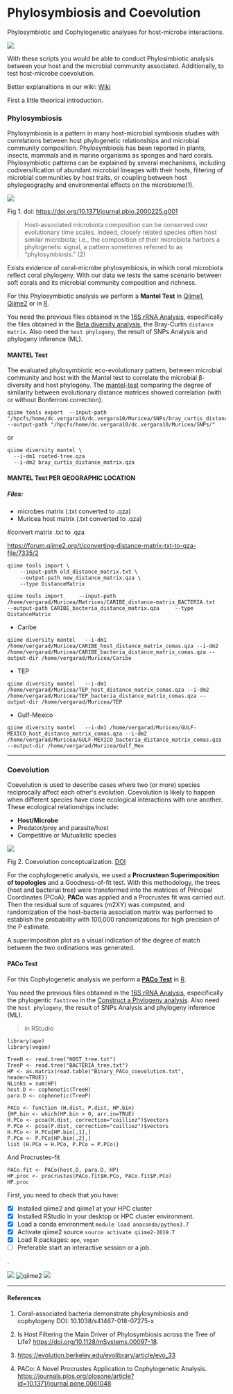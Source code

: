# Phylosymbiosis and Coevolution

Phylosymbiotic and Cophylogenetic analyses for host-microbe interactions.

![](https://thesaurus.plus/img/synonyms/183/coevolution.png)

With these scripts you would be able to conduct Phylosimbiotic analysis between your host and the microbial community associated. Additionally, to test host-microbe coevolution.

Better explanaitions in our wiki: [Wiki](https://github.com/DianaCarolinaVergara/Phylosymbiosis_and_Coevolution/wiki)

First a little theorical introduction.

### Phylosymbiosis

Phylosymbiosis is a pattern in many host-microbial symbiosis studies with correlations between host phylogenetic relationships and microbial community composition. Phylosymbiosis has been reported in plants, insects, mammals and in marine organisms as sponges and hard corals. Phylosymbiotic patterns can be explained by several mechanisms, including codiversification of abundant microbial lineages with their hosts, filtering of microbial communities by host traits, or coupling between host phylogeography and environmental effects on the microbiome(1).

![](https://journals.plos.org/plosbiology/article/file?id=10.1371/journal.pbio.2000225.g001&type=large)

Fig 1. doi: https://doi.org/10.1371/journal.pbio.2000225.g001

> Host-associated microbiota composition can be conserved over evolutionary
time scales. Indeed, closely related species often host similar microbiota; i.e.,
the composition of their microbiota harbors a phylogenetic signal, a pattern sometimes
referred to as “phylosymbiosis.” (2)

Exists evidence of coral-microbe phylosymbiosis, in which coral microbiota reflect coral phylogeny. With our data we tests the same scenario between soft corals and its microbial community composition and richness.

For this Phylosymbiotic analysis we perform a **Mantel Test** in [Qiime1](http://qiime.org/), [Qiime2](https://qiime2.org/) or in [R](https://rstudio.com/).

You need the previous files obtained in the [16S rRNA Analysis](https://github.com/DianaCarolinaVergara/16S-rRNA-Analysis), especifically the files obtained in the [Beta diversity analysis](https://github.com/DianaCarolinaVergara/16S-rRNA-Analysis/wiki/8.2-Beta-Analysis), the Bray-Curtis `distance matrix`. Also need the `host phylogeny`, the result of SNPs Analysis and phylogeny inference (ML).

#### MANTEL Test

The evaluated phylosymbiotic eco-evolutionary pattern, between microbial community and host with the Mantel test to correlate the microbial β-diversity and host phylogeny. The [mantel-test](github.com/DianaCarolinaVergara/Phylosymbiosis_and_Coevolution/wiki/3.-Phylosymbiosis) comparing the degree of similarity between evolutionary distance matrices showed correlation (with or without Bonferroni correction).

```
qiime tools export  --input-path "/hpcfs/home/dc.vergara10/dc.vergara10/Muricea/SNPs/bray_curtis_distance_matrix.qza" --output-path "/hpcfs/home/dc.vergara10/dc.vergara10/Muricea/SNPs/"
```
or

```
qiime diversity mantel \
  --i-dm1 rooted-tree.qza
  --i-dm2 bray_curtis_distance_matrix.qza
  ```
  #### MANTEL Test PER GEOGRAPHIC LOCATION
  
  
 ##### Files:
 - microbes matrix (.txt converted to .qza)
 - Muricea host matrix (.txt converted to .qza)

#convert matrix .txt to .qza 

https://forum.qiime2.org/t/converting-distance-matrix-txt-to-qza-file/7335/2


```
qiime tools import \
    --input-path old_distance_matrix.txt \
    --output-path new_distance_matrix.qza \
    --type DistanceMatrix
```

```
qiime tools import     --input-path /home/vergarad/Muricea/Matrices/CARIBE_distance-matrix_BACTERIA.txt     --output-path CARIBE_bacteria_distance_matrix.qza     --type DistanceMatrix
```
 
  * Caribe
 
``` 
qiime diversity mantel   --i-dm1 /home/vergarad/Muricea/CARIBE_host_distance_matrix_comas.qza --i-dm2 /home/vergarad/Muricea/CARIBE_bacteria_distance_matrix_comas.qza --output-dir /home/vergarad/Muricea/Caribe
```

  * TEP

```
qiime diversity mantel   --i-dm1 /home/vergarad/Muricea/TEP_host_distance_matrix_comas.qza --i-dm2 /home/vergarad/Muricea/TEP_bacteria_distance_matrix_comas.qza --output-dir /home/vergarad/Muricea/TEP

```

  * Gulf-Mexico
  
 ```
qiime diversity mantel   --i-dm1 /home/vergarad/Muricea/GULF-MEXICO_host_distance_matrix_comas.qza --i-dm2 /home/vergarad/Muricea/GULF-MEXICO_bacteria_distance_matrix_comas.qza --output-dir /home/vergarad/Muricea/Gulf_Mex
 ```
_____________
  
### Coevolution

Coevolution is used to describe cases where two (or more) species reciprocally affect each other's evolution. Coevolution is likely to happen when different species have close ecological interactions with one another. These ecological relationships include:

- **Host/Microbe**
- Predator/prey and parasite/host
- Competitive or Mutualistic species


![](https://www.researchgate.net/profile/Anurag_Agrawal5/publication/26881487/figure/fig1/AS:601658455228434@1520457962604/A-conceptualization-of-escape-and-radiate-coevolution-hypothesized-by-Ehrlich-and-Raven_W640.jpg)

Fig 2. Coevolution conceptualization. [DOI](https://www.researchgate.net/publication/26881487_Macroevolution_and_the_biological_diversity_of_plants_and_herbivores/figures?lo=1)

For the cophylogenetic analysis, we used a **Procrustean Superimposition of topologies** and a Goodness-of-fit test. With this methodology, the trees (host and bacterial tree) were transformed into the matrices of Principal Coordinates (PCoA); **PACo** was applied and a Procrustes fit was carried out. Then the residual sum of squares (m2XY) was computed, and randomization of the host-bacteria association matrix was performed to establish the probability with 100,000 randomizations for high precision of the P estimate. 

A superimposition plot as a visual indication of the degree of match between the two ordinations was generated. 

#### PACo Test

For this Cophylogenetic analysis we perform a **[PACo Test](https://github.com/DianaCarolinaVergara/Phylosymbiosis_and_Coevolution/wiki/4.-Cophylogeny)** in [R](https://rstudio.com/).

You need the previous files obtained in the [16S rRNA Analysis](https://github.com/DianaCarolinaVergara/16S-rRNA-Analysis), especifically the phylogentic `fasttree` in the [Construct a Phylogeny analysis](https://github.com/DianaCarolinaVergara/16S-rRNA-Analysis/wiki/10.-Construct-a-Phylogeny). Also need the `host phylogeny`, the result of SNPs Analysis and phylogeny inference (ML).

> in RStudio

```
library(ape)
library(vegan)
```

```
TreeH <- read.tree("HOST_tree.txt")
TreeP <- read.tree("BACTERIA_tree.txt")
HP <- as.matrix(read.table("Binary_PACo_coevolution.txt", header=TRUE))
NLinks = sum(HP)
host.D <- cophenetic(TreeH)
para.D <- cophenetic(TreeP)
```

```
PACo <- function (H.dist, P.dist, HP.bin)
{HP.bin <- which(HP.bin > 0, arr.in=TRUE)
H.PCo <- pcoa(H.dist, correction="cailliez")$vectors
P.PCo <- pcoa(P.dist, correction="cailliez")$vectors
H.PCo <- H.PCo[HP.bin[,1],]
P.PCo <- P.PCo[HP.bin[,2],]
list (H.PCo = H.PCo, P.PCo = P.PCo)}
```

And Procrustes-fit

```
PACo.fit <- PACo(host.D, para.D, HP)
HP.proc <- procrustes(PACo.fit$H.PCo, PACo.fit$P.PCo)
HP.proc
```

First, you need to check that you have:
- [X] Installed qiime2 and qiime1 at your HPC cluster
- [X] Installed RStudio in your desktop or HPC cluster environment.
- [X] Load a conda environment `module load anaconda/python3.7`
- [X] Activate qiime2 source `source activate qiime2-2019.7`
- [X] Load R packages: `ape`, `vegan`
- [ ] Preferable start an interactive session or a job.

.

![](https://qiime2.org/assets/img/q2cli.png)
![qiime2](https://qiime2.org/assets/img/qiime2.svg)
![](http://ape-package.ird.fr/image/new_logo_gold.png)

_____________

#### References

1. Coral-associated bacteria demonstrate phylosymbiosis and cophylogeny DOI: 10.1038/s41467-018-07275-x

2. Is Host Filtering the Main Driver of Phylosymbiosis across the Tree of Life? https://doi.org/10.1128/mSystems.00097-18.

3. https://evolution.berkeley.edu/evolibrary/article/evo_33

4. PACo: A Novel Procrustes Application to Cophylogenetic Analysis. https://journals.plos.org/plosone/article?id=10.1371/journal.pone.0061048
